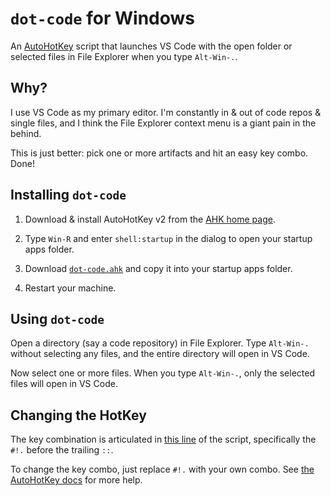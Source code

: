 # `dot-code` for Windows

An [AutoHotKey](https://www.autohotkey.com/) script that launches VS Code with the open folder or selected files in File Explorer when you type `Alt-Win-.`.

## Why?

I use VS Code as my primary editor. I'm constantly in & out of code repos & single files, and I think the File Explorer context menu is a giant pain in the behind.

This is just better: pick one or more artifacts and hit an easy key combo. Done!

## Installing `dot-code`

1. Download & install AutoHotKey v2 from the [AHK home page](https://www.autohotkey.com/).

1. Type `Win-R` and enter `shell:startup` in the dialog to open your startup apps folder.

1. Download [`dot-code.ahk`](./dot-code.ahk) and copy it into your startup apps folder.

1. Restart your machine.

## Using `dot-code`

Open a directory (say a code repository) in File Explorer. Type `Alt-Win-.` without selecting any files, and the entire directory will open in VS Code.

Now select one or more files. When you type `Alt-Win-.`, only the selected files will open in VS Code.

## Changing the HotKey

The key combination is articulated in [this line](https://github.com/karmaniverous/dot-code/blob/a69919bb80c55caef8834d57475c7f1b3072e1c8/dot-code.ahk#L4) of the script, specifically the `#!.` before the trailing `::`.

To change the key combo, just replace `#!.` with your own combo. See [the AutoHotKey docs](https://www.autohotkey.com/docs/v2/Hotkeys.htm) for more help.
